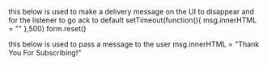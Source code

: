  this below is used to make a delivery message on the UI to disappear
  and for the listener to go ack to default
 setTimeout(function(){
   msg.innerHTML = ""
 },500)
 form.reset()


 this below is used to pass a message to the user
 msg.innerHTML = "Thank You For Subscribing!"
